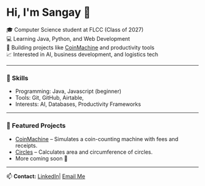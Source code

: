 # Hi, I'm Sangay 👋

🎓 Computer Science student at FLCC (Class of 2027)  
💻 Learning Java, Python, and Web Development  
🚀 Building projects like [CoinMachine](https://github.com/barcoder11/CoinMachine) and productivity tools  
📈 Interested in AI, business development, and logistics tech  

---

### 🔧 Skills
- Programming: Java, Javascript (beginner)
- Tools: Git, GitHub, Airtable, 
- Interests: AI, Databases, Productivity Frameworks

---

### 📂 Featured Projects
- [CoinMachine](https://github.com/barcoder11/CoinMachine) – Simulates a coin-counting machine with fees and receipts.  
- [Circles](https://github.com/barcoder11/Circles) – Calculates area and circumference of circles.  
- More coming soon 🚀  

---

📫 **Contact:** [LinkedIn](https://www.linkedin.com/in/sangay-pemba-b91426372?utm_source=share&utm_campaign=share_via&utm_content=profile&utm_medium=ios_app)|
                [Email Me](Sangaypemba@yahoo.com)
